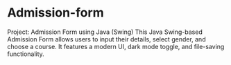 # Admission-form
Project: Admission Form using Java (Swing) This Java Swing-based Admission Form allows users to input their details, select gender, and choose a course. It features a modern UI, dark mode toggle, and file-saving functionality.
